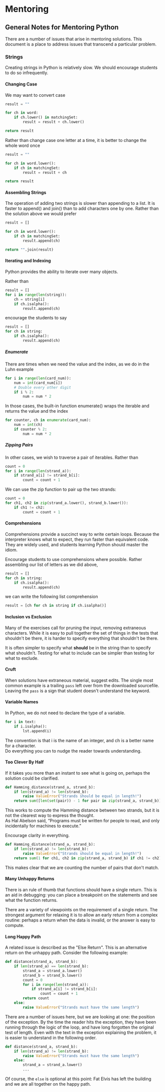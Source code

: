 # Mentoring

## General Notes for Mentoring Python

There are a number of issues that arise in 
mentoring solutions.  This document is a place
to address issues that transcend a particular problem.

### Strings

Creating strings in Python is relatively slow.
We should encourage students to do so infrequently.

#### Changing Case

We may want to convert case

```python
result = ""

for ch in word:
    if ch.lower() in matchingSet:
        result = result + ch.lower()

return result
```

Rather than change case one letter at a time, it is better
to change the whole word once
        
```python
result = ""

for ch in word.lower():
    if ch in matchingSet:
        result = result + ch

return result
```

#### Assembling Strings

The operation of adding two strings is slower
than appending to a list.  It is faster to 
append() and join() than to add characters one by one.
Rather than the solution above we would prefer

```python
result = []

for ch in word.lower():
    if ch in matchingSet:
        result.append(ch)

return "".join(result)
```

#### Iterating and Indexing

Python provides the ability to iterate over many 
objects.  

Rather than 

```python
result = []
for i in range(len(string)):
    ch = string[i]
    if ch.isalpha():
        result.append(ch)
```

encourage the students to say

```python
result = []
for ch in string:
    if ch.isalpha():
        result.append(ch)
```

##### Enumerate

There are times when we need the value and the index,
as we do in the Luhn example

```python
for i in range(len(card_num)):
    num = int(card_num[i])
    # Double every other digit
    if i % 2:
        num = num * 2
```

In those cases, the built-in function enumerate() wraps the
iterable and returns the value and the index

```python
for counter, ch in enumerate(card_num):
    num = int(ch)
    if counter % 2:
        num = num * 2
```

##### Zipping Pairs

In other cases, we wish to traverse a pair of iterables.
Rather than 

```python
count = 0
for i in range(len(strand_a)):
    if strand_a[i] != strand_b[i]:
        count = count + 1
```

We can use the zip function to pair up the two strands:

```python
count = 0
for ch1, ch2 in zip(strand_a.lower(), strand_b.lower()):
    if ch1 != ch2:
        count = count + 1
```

#### Comprehensions

Comprehensions provide a succinct way to write certain
loops.  Because the interpreter knows what to expect,
they run faster than equivalent code.  They are widely
used, and students learning Python should master the
idiom.

Encourage students to use comprehensions where possible.
Rather assembling our list of letters as we did above,

```python
result = []
for ch in string:
    if ch.isalpha():
        result.append(ch)
```

we can write the following list comprehension

```python
result = [ch for ch in string if ch.isalpha()]
```

#### Inclusion vs Exclusion

Many of the exercises call for pruning the input,
removing extraneous characters.  While it is easy
to pull together the set of things in the tests
that shouldn't be there, it is harder to specify
everything that shouldn't be there.

It is often simpler to specify what **should**
be in the string than to specify what shouldn't.
Testing for what to include can be simpler than 
testing for what to exclude. 

#### Cruft

When solutions have extraneous material, suggest
edits.  The single most common example is a trailing
`pass` left over from the downloaded sourcefile.  
Leaving the `pass` is a sign that student doesn't
understand the keyword.  

#### Variable Names

In Python, we do not need to declare the type of a variable.  

```python
for i in text:
    if i.isalpha():
        lst.append(i)
```

The convention is that i is the name of an integer,
and ch is a better name for a character.  
Do everything you can to nudge the reader towards
understanding.  

#### Too Clever By Half 

If it takes you more than an instant to see what is going on, 
perhaps the solution could be clarified.

```python
def Hamming_distance(strand_a, strand_b):
    if len(strand_a) != len(strand_b):
        raise ValueError("Strands should be equal in length!")
    return sum([len(set(pair)) - 1 for pair in zip(strand_a, strand_b)])
````

This works to compute the Hamming distance between two strands,
but it is not the clearest way to express the thought.  
As Hal Abelson said, 
“Programs must be written for people to read, and 
only incidentally for machines to execute.”

Encourage clarity in everything.  

```python
def Hamming_distance(strand_a, strand_b):
    if len(strand_a) != len(strand_b):
        raise ValueError("Strands should be equal in length!")
    return sum(1 for ch1, ch2 in zip(strand_a, strand_b) if ch1 != ch2)
```

This makes clear that we are counting the number of pairs that don't match.

#### Many Unhappy Returns

There is an rule of thumb that functions should have a single return.
This is an aid in debugging: you can place a breakpoint on the statements
and see what the function returns.

There are a variety of viewpoints on the requirement
of a single return. The strongest argument for
relaxing it is to allow an early return from a
complex routine: perhaps a return when the data
is invalid, or the answer is easy to compute.

#### Long Happy Path

A related issue is described as the "Else Return".
This is an alternative return on the unhappy path. 
Consider the following example:

```python
def distance(strand_a, strand_b):
    if len(strand_a) == len(strand_b):
        strand_a = strand_a.lower()
        strand_b = strand_b.lower()
        count = 0
        for i in range(len(strand_a)):
            if strand_a[i] != strand_b[i]:
                count = count + 1
        return count
    else:
        raise ValueError("Strands must have the same length")
```

There are a number of issues here, but we are looking at one:
the position of the exception. 
By the time the reader hits the exception, they have been running
through the logic of the loop, and have long forgotten the original
test of length.  Even with the text in the exception explaining 
the problem, it is easier to understand in the following order.

```python
def distance(strand_a, strand_b):
    if len(strand_a) != len(strand_b):
        raise ValueError("Strands must have the same length")
    else:
        strand_a = strand_a.lower()
        ...
```

Of course, the `else` is optional at this point: Fat Elvis 
has left the building and we are all together on the happy path.  
